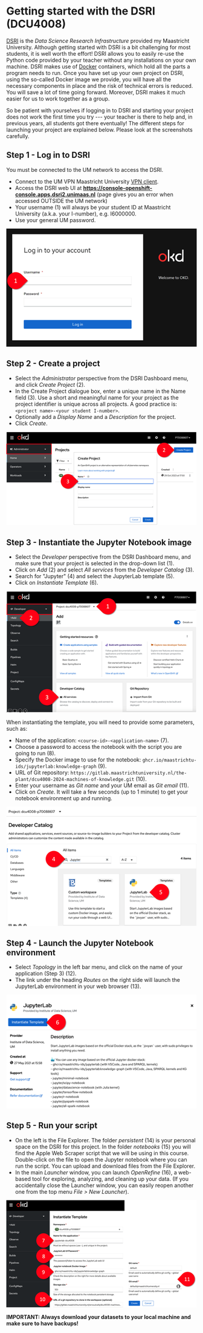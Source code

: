 # Getting started with the DSRI (DCU4008)

[DSRI](https://dsri.maastrichtuniversity.nl) is the *Data Science Research Infrastructure* provided my Maastricht University. Although getting started with DSRI is a bit challenging for most students, it is well worth the effort! DSRI allows you to easily re-use the Python code provided by your teacher without any installations on your own machine. DSRI makes use of [Docker](https://docs.docker.com) containers, which hold all the parts a program needs to run. Once you have set up your own project on DSRI, using the so-called Docker image we provide, you will have all the necessary components in place and the risk of technical errors is reduced. You will save a lot of time going forward. Moreover, DSRI makes it much easier for us to work together as a group.

So be patient with yourselves if logging in to DSRI and starting your project does not work the first time you try --- your teacher is there to help and, in previous years, all students got there eventually! The different steps for launching your project are explained below. Please look at the screenshots carefully.

## Step 1 - Log in to DSRI

You must be connected to the UM network to access the DSRI.

- Connect to the UM VPN Maastricht University [VPN client](http://vpn.maastrichtuniversity.nl).
- Access the DSRI web UI at **https://console-openshift-console.apps.dsri2.unimaas.nl** (page gives you an error when accessed OUTSIDE the UM network)
- Your username (1) will always be your student ID at Maastricht University (a.k.a. your I-number), e.g. I6000000.
- Use your general UM password.

![Login Screenshot](../screenshots_dsri/image.png)

## Step 2 - Create a project

- Select the *Administrator* perspective from the DSRI Dashboard menu, and click *Create Project* (2).
- In the Create Project dialogue box, enter a unique name in the Name field (3). Use a short and meaningful name for your project as the project identifier is unique across all projects. A good practice is: `<project name>-<your student I-number>`.
- Optionally add a *Display Name* and a *Description* for the project.
- Click *Create*.

![Create Project Screenshot](../screenshots_dsri/image-1.png)

## Step 3 - Instantiate the Jupyter Notebook image

- Select the *Developer* perspective from the DSRI Dashboard menu, and make sure that your project is selected in the drop-down list (1).
- Click on *Add* (2) and select *All services* from the *Developer Catalog* (3).
- Search for "Jupyter" (4) and select the JupyterLab template (5).
- Click on *Instantiate Template* (6).

![Instantiate Jupyter Screenshot](../screenshots_dsri/image-2.png)

When instantiating the template, you will need to provide some parameters, such as:

- Name of the application: `<course-id>-<application-name>` (7).
- Choose a password to access the notebook with the script you are going to run (8).
- Specify the Docker image to use for the notebook: `ghcr.io/maastrichtu-ids/jupyterlab:knowledge-graph` (9).
- URL of Git repository: `https://gitlab.maastrichtuniversity.nl/the-plant/dcu4008-2024-machines-of-knowledge.git` (10).
- Enter your username as *Git name* and your UM email as *Git email* (11).
- Click on *Create*. It will take a few seconds (up to 1 minute) to get your notebook environment up and running.

![Parameter Screenshot](../screenshots_dsri/image-3.png)

## Step 4 - Launch the Jupyter Notebook environment

- Select *Topology* in the left bar menu, and click on the name of your application (Step 3) (12).
- The link under the heading *Routes* on the right side will launch the JupyterLab environment in your web browser (13).

![Launch Jupyter Screenshot](../screenshots_dsri/image-4.png)

## Step 5 - Run your script

- On the left is the File Explorer. The folder *persistent* (14) is your personal space on the DSRI for this project. In the folder *notebooks* (15) you will find the Apple Web Scraper script that we will be using in this course. Double-click on the file to open the Jupyter notebook where you can run the script. You can upload and download files from the File Explorer.
- In the main *Launcher* window, you can launch *OpenRefine* (16), a web-based tool for exploring, analyzing, and cleaning up your data. (If you accidentally close the Launcher window, you can easily reopen another one from the top menu *File > New Launcher*).

![File Explorer Screenshot](../screenshots_dsri/image-5.png)

**IMPORTANT: Always download your datasets to your local machine and make sure to have backups!**
